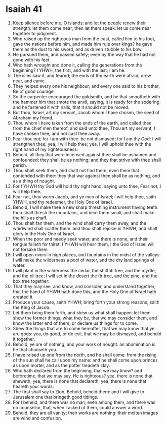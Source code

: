 ﻿# Isaiah 41
1. Keep silence before me, O islands; and let the people renew their strength: let them come near; then let them speak: let us come near together to judgment. 
2. Who raised up the righteous man from the east, called him to his foot, gave the nations before him, and made him rule over kings? he gave them as the dust to his sword, and as driven stubble to his bow. 
3. He pursued them, and passed safely; even by the way that he had not gone with his feet. 
4. Who hath wrought and done it, calling the generations from the beginning? I YHWH, the first, and with the last; I am he. 
5. The isles saw it, and feared; the ends of the earth were afraid, drew near, and came. 
6. They helped every one his neighbour; and every one said to his brother, Be of good courage. 
7. So the carpenter encouraged the goldsmith, and he that smootheth with the hammer him that smote the anvil, saying, It is ready for the sodering: and he fastened it with nails, that it should not be moved. 
8. But thou, Israel, art my servant, Jacob whom I have chosen, the seed of Abraham my friend. 
9. Thou whom I have taken from the ends of the earth, and called thee from the chief men thereof, and said unto thee, Thou art my servant; I have chosen thee, and not cast thee away. 
10.  Fear thou not; for I am with thee: be not dismayed; for I am thy God: I will strengthen thee; yea, I will help thee; yea, I will uphold thee with the right hand of my righteousness. 
11. Behold, all they that were incensed against thee shall be ashamed and confounded: they shall be as nothing; and they that strive with thee shall perish. 
12. Thou shalt seek them, and shalt not find them, even them that contended with thee: they that war against thee shall be as nothing, and as a thing of nought. 
13. For I YHWH thy God will hold thy right hand, saying unto thee, Fear not; I will help thee. 
14. Fear not, thou worm Jacob, and ye men of Israel; I will help thee, saith YHWH, and thy redeemer, the Holy One of Israel. 
15. Behold, I will make thee a new sharp threshing instrument having teeth: thou shalt thresh the mountains, and beat them small, and shalt make the hills as chaff. 
16. Thou shalt fan them, and the wind shall carry them away, and the whirlwind shall scatter them: and thou shalt rejoice in YHWH, and shalt glory in the Holy One of Israel. 
17. When the poor and needy seek water, and there is none, and their tongue faileth for thirst, I YHWH will hear them, I the God of Israel will not forsake them. 
18. I will open rivers in high places, and fountains in the midst of the valleys: I will make the wilderness a pool of water, and the dry land springs of water. 
19. I will plant in the wilderness the cedar, the shittah tree, and the myrtle, and the oil tree; I will set in the desert the fir tree, and the pine, and the box tree together: 
20. That they may see, and know, and consider, and understand together, that the hand of YHWH hath done this, and the Holy One of Israel hath created it. 
21. Produce your cause, saith YHWH; bring forth your strong reasons, saith the King of Jacob. 
22. Let them bring them forth, and shew us what shall happen: let them shew the former things, what they be, that we may consider them, and know the latter end of them; or declare us things for to come. 
23. Shew the things that are to come hereafter, that we may know that ye are gods: yea, do good, or do evil, that we may be dismayed, and behold it together. 
24. Behold, ye are of nothing, and your work of nought: an abomination is he that chooseth you. 
25. I have raised up one from the north, and he shall come: from the rising of the sun shall he call upon my name: and he shall come upon princes as upon morter, and as the potter treadeth clay. 
26. Who hath declared from the beginning, that we may know? and beforetime, that we may say, He is righteous? yea, there is none that sheweth, yea, there is none that declareth, yea, there is none that heareth your words. 
27. The first shall say to Zion, Behold, behold them: and I will give to Jerusalem one that bringeth good tidings. 
28. For I beheld, and there was no man; even among them, and there was no counsellor, that, when I asked of them, could answer a word. 
29. Behold, they are all vanity; their works are nothing: their molten images are wind and confusion. 

